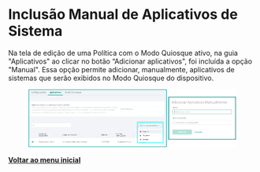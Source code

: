 # Inclusão Manual de Aplicativos de Sistema

Na tela de edição de uma Política com o Modo Quiosque ativo, na guia "Aplicativos" ao clicar no botão “Adicionar aplicativos", foi incluída a opção "Manual". Essa opção permite adicionar, manualmente, aplicativos de sistemas que serão exibidos no Modo Quiosque do dispositivo.

<figure><img src="../../.gitbook/assets/image (96).png" alt=""><figcaption></figcaption></figure>

[**Voltar ao menu inicial** ](./)
